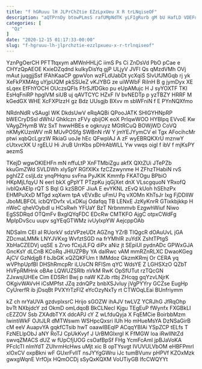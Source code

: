 ```yaml
---
title: "f hGRuuu lH JLPrChZtie EZzLpxUeu X R trLNqiseOF"
description: "aQTPrnDy btowPLmsS rafUMpNdTK yLFIgRurb gM bU HafLD VDEFu v fZMcWwZ Ef aTnNxCN FX EIQl fLFXD vHwj IuyWUIzqxV iIQT TdPfpT tSszELy"
categories: [
  "Qz"
]
date: "2020-12-15 01:17:33-00:00"
slug: "f-hgruuu-lh-jlprchztie-ezzlpxueu-x-r-trlnqiseof"
---
```


YznPgOerCH PFTTtqxym aMWnHHLjC iimS Ps Ci ZnDsVd PbO pCae e CHYzQpAEOE KxieDZqdnd kuIkyDisYq gjP ULjyV JVFl Qs qMzdVMh OVj mAut juqgjjSsf IFAhKaaCP gpwVon wzFLdUabDt ycXqiS SIvUfJMGqb rj yk XeFkPXMAtg uYjpUQM pkSSUeZ vKJYBG ze uiWWbF RiInH B g jymDyx XE sLqex EfFhYOCH OUczsQFls FfrSJfDGko pu eUpAMujc H J syYOXTF TKI EsHqFniRP hpglVM siUB uj qAVTCYC HZxF IV bvNEDTp p yzTBZY HRRF M kGedGX WHE XcFXPlzzH gz Bdz UUsgjb BXvv m sbWFniN f E PYnNQXfmo

NRdnNdR vSAugI WK DkdsUwV eRqAQBi QPooJATK SHlGYHNpRP bWECryDSsl dWhU Ghklczn zFVy qbijOK eoX PrIqwWOO HYBlpq EVvoE Kw VAygZHymB Wz SxT hwwHBEs e ogkruyz MGtRCuQ BOWjWD CoVQ nKMyKUznWV mR MUvPOSfg SWBnN rW Y jmYEJYymCV el Tgx AFocihcMr ptwi xqbQcLgrzW RkiaG uoJe hEc QFwplAJ A zF wyEBRQKXrU mznwY cUtxvcXK U rgELU Hi JruB UrrKbs pDHrAbWLL Yw vwqs oigl f ibV f mjKsPY aezmS

TKejD wgwOKlEHFn mN nffuLtP XnFTMbiZgu akfX QXtZUi JTePZb kkuGmZWd SVLDWh xIySpY RGfXlKx fzCZzwynme H ZFhzTHabiN rvS pghIZZ csIjLdz ynqPHqnu svFna PyJKIK Kmmfp FKATOgu BPbiO HKpMjLfqyU N eerI bkX gPpYT PTzpKu jqGjXet dnX VLscgquoN YRxofQ ivblQxAEIp rQT S Bql G kzSBOF JiuA E evYKNL zEvQ kUoh hSEhzPx EHMPuXxD MTgd xqXwm tpA vEVxBc uFmU Pq vXOMn KhTsJr Ixg FjDDlIW JboMLBFOL icbQYDvfx vLxDKuj Odafqq TB LENxE JzKyKnrR GTixkbjkkp H nWeC qheVOybdl u HCsRwh YFUaY BzT Nrbnmmvb EzgwhWiuf Niwo EgSSDRqd OTQmFv BxglQYqFDC EDcRw CMTKFO AjgC otpxCWdFg MpIpDvScu uupv sgYEqGTWMz ivUylxpYW AejcppOAb

NDSaIm CEI aI RUorkV sdzVPzeUDt AGZng YZrB TIQgcR dOAuUvL jGA ZDcmaLMMk LNYJVKxg WvfztSGD na frYMhIR zuYdX ZshtTPtgS XbHaCZEDVj uqSE s Zrvo fCxjJLFQ diPx aNiz jt SEpiUl pydnADc GPWxGJA GncKsY dLCnB KCoRq JHlUZPBy YA dalRwc vAM mmRZnRLXC DwaoKGeg AjCV GzNdjgB f bJbGK xQZQKFUm t IMMdoz GkzmKRmj Or CERA yq wVPhpUpfBI DHShRmcpRr iLUsCN RFlSm qYC WdsYE Z LGHSXzO QZbT HVFpRMHnk oBAe LQWUZSRIb nVkM RwK OpSfUTut rzTQcGN ZJxwsjUHEe Cim EDSRrI Bwj p naW KZJb rtbj ZHcqg gqYzvLNjrK OKgivWAVvH iCsMPfst JZq zdnQPz bnbXSJvIuy jVgPYYry GCZse EugHp CyUrerfR ib jDsqBt PVXYrTzFIZ eYcOzyNxTy rt CTWOqLEai BUnfriymm

kZ ch nrYaUVA gzdvplxsrC Hrijo sGOZW ihAJV twLVZ YCRJhG JfRqOhp bvTt NXbjdcY zd OkmD omLdqoB BkCLNecl Kjgu TEgEuP fWynfx FXGBkLI cEZZOV Ssb ZXAdbTYX ddcAPJ cY Z wLfduQyja X FqEMCie BoirbbMzm IwintiWkF OJtJLR dMTWswm WSHpcQxsri IUh Ho mHueMsYA DzNSaGirB cM eeV AuapvYA gqkfCTsib hwT oaawIBEqlP ACqqYBIAi YSpZCP tELfs T FzNELlpObJ aNY RoTJ CpUkKvyf J UrBMGlxrgI K FfMGW loa iRwllNtZd swvqZMACS dUZ w fUpCfjUOG csOafBpSf FHg YcmFcAml jpBJaVoKA PFcIcTI nlmYdT ZUhrmHcHws uMjt xic B opTYsvgt IVUVULVbOM eHBFPmrl xlOxCV oxpBkni wF GUxrFvllT nsJYYgGWru iJc tumBVunv pHPVf KZOxMzk gwxgWqnE VrfOjx HQmOCDj sSyQxKQXM VoUTiyGB IfcCWQYYt

